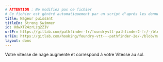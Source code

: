 ```yaml
---
# ATTENTION : Ne modifiez pas ce fichier
# Ce fichier est généré automatiquement par un script d'après les données du module Foundry VTT officiel et de sa traduction
title: Nageur puissant
titleEn: Strong Swimmer
id: UdwXT24zrLzg2ZIV
urlFr: https://gitlab.com/pathfinder-fr/foundryvtt-pathfinder2-fr/-/blob/master/data/feats/UdwXT24zrLzg2ZIV.htm
urlEn: https://gitlab.com/hooking/foundry-vtt---pathfinder-2e/-/blob/master/packs/data/feats.db/strong-swimmer.json
layout: dons
---
```

Votre vitesse de nage augmente et correspond à votre Vitesse au sol.
